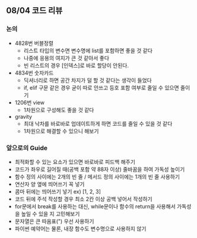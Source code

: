 ## 08/04 코드 리뷰
### 논의
- 4828번 버블정렬
  - 리스트 타입의 변수면 변수명에 list를 포함하면 좋을 것 같다
  - 나중에 응용의 여지가 큰 것 같아서 좋다
  - 빈 리스트의 경우 [인덱스]로 바로 할당이 안된다.
- 4834번 숫자카드
  - 딕셔너리로 하면 공간 차지가 덜 할 것 같다는 생각이 들었다
  - if, elif 구문 같은 경우 굳이 따로 안쓰고 등호 포함 여부로 줄일 수 있으면 줄이기
- 1206번 view
  - 1차원으로 구성해도 좋을 것 같다
- gravity
  - 최대 낙차를 바로바로 업데이트하게 하면 코드를 줄일 수 있을 것 같다
  - 1차원으로 해결할 수 있으니 해보기

### 앞으로의 Guide
- 최적화할 수 있는 요소가 있으면 바로바로 피드백 해주기
- 코드가 좌우로 길어질 때(공백 포함 약 88자 이상) 줄바꿈을 하여 가독성 높이기
- 함수 정의 사이에는 2개의 빈 줄 / 메서드 정의 사이에는 1개의 빈 줄 사용하기
- 연산자 양 옆에 띄어쓰기 꼭 넣기
- 콤마 뒤에는 띄어쓰기 넣기 ex) [1, 2, 3]
- 코드 뒤에 주석 작성할 경우 최소 2칸 이상 공백 넣어서 작성하기
- for문에서 break를 사용하는 대신, while문이나 함수의 return을 사용해서 가독성을 높일 수 있을 지 고민해보기
- 문자열은 큰 따옴표(") 우선 사용하기
- 파이썬 예약어는 물론, 내장 함수도 변수명으로 사용하지 않기